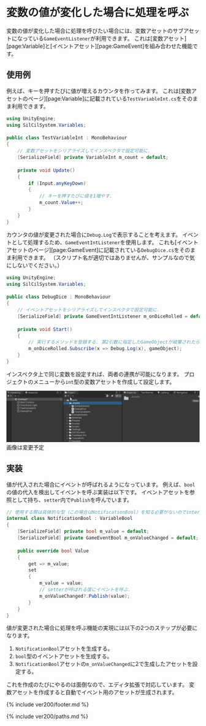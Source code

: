 # 変数の値が変化した場合に処理を呼ぶ

変数の値が変化した場合に処理を呼びたい場合には、変数アセットのサブアセットになっている`GameEventListener`が利用できます。
これは[変数アセット][page:Variable]と[イベントアセット][page:GameEvent]を組み合わせた機能です。

## 使用例

例えば、キーを押すたびに値が増えるカウンタを作ってみます。
これは[変数アセットのページ][page:Variable]に記載されている`TestVariableInt.cs`をそのまま利用できます。

```cs
using UnityEngine;
using SilCilSystem.Variables;

public class TestVariableInt : MonoBehaviour
{
    // 変数アセットをシリアライズしてインスペクタで設定可能に.
    [SerializeField] private VariableInt m_count = default;

    private void Update()
    {
        if (Input.anyKeyDown)
        {
            // キーを押すたびに値を1増やす.
            m_count.Value++;
        }
    }
}
```

カウンタの値が変更された場合に`Debug.Log`で表示することを考えます。
イベントとして処理するため、`GameEventIntListener`を使用します。
これも[イベントアセットのページ][page:GameEvent]に記載されている`DebugDice.cs`をそのまま利用できます。
（スクリプト名が適切ではありませんが、サンプルなので気にしないでください。）

```cs
using UnityEngine;
using SilCilSystem.Variables;

public class DebugDice : MonoBehaviour
{
    // イベントアセットをシリアライズしてインスペクタで設定可能に.
    [SerializeField] private GameEventIntListener m_onDiceRolled = default;

    private void Start()
    {
        // 実行するメソッドを登録する. 第2引数に指定したGameObjectが破棄されたらイベント解除される.
        m_onDiceRolled.Subscribe(x => Debug.Log(x), gameObject);
    }
}
```

インスペクタ上で同じ変数を設定すれば、両者の連携が可能になります。
プロジェクトのメニューから`int`型の変数アセットを作成して設定します。

![インスペクタ上で変数とイベントの設定を行う][fig:OnValueChangedInInspector]
画像は変更予定

## 実装

値が代入された場合にイベントが呼ばれるようになっています。
例えば、`bool`の値の代入を検出してイベントを呼ぶ実装は以下です。
イベントアセットを参照として持ち、`setter`内で`Publish`を呼んでいます。

```cs
// 使用する際は具体的な型（この場合はNotificationBool）を知る必要がないのでinternalで実装.
internal class NotificationBool : VariableBool
{
    [SerializeField] private bool m_value = default;
    [SerializeField] private GameEventBool m_onValueChanged = default;

    public override bool Value
    {
        get => m_value;
        set
        {
            m_value = value;
            // setterが呼ばれる度にイベントを呼ぶ.
            m_onValueChanged?.Publish(value);
        }
    }
}
```

値が変更された場合に処理を呼ぶ機能の実現には以下の2つのステップが必要になります。

1. `NotificationBool`アセットを生成する。
2. `bool`型のイベントアセットを生成する。
3. `NotificationBool`アセットの`m_onValueChanged`に2で生成したアセットを設定する。

これを作成のたびにやるのは面倒なので、エディタ拡張で対応しています。
変数アセットを作成すると自動でイベント用のアセットが生成されます。

<!--- footer --->

{% include ver200/footer.md %}

<!--- 参照 --->

{% include ver200/paths.md %}

[fig:OnValueChangedInInspector]: Figures/OnValueChangedInInspector.gif
